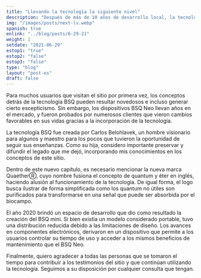 ```yaml
---
title: "Llevando la tecnología la siguiente nivel"
description: "Después de más de 10 años de desarrollo local, la tecnología BSQ está dando el siguiente paso en el mercado internacional con una nueva marca y sitio web."
img: "/images/posts/next-lv.webp"
spanish: true
enlink: "../blog/posts/6-29-21"
weight: 1
setdate: "2021-06-29"
estop1: "true"
estop2: "false"
estop3: "false"
type: "blog"
layout: "post-es"
draft: false
---
```


Para muchos usuarios que visitan el sitio por primera vez, los conceptos detrás de la tecnología BSQ pueden resultar novedosos e incluso generar cierto escepticismo. Sin embargo, los dispositivos BSQ Neo llevan años en el mercado, y fueron probados por numerosos clientes que vieron cambios favorables en sus vidas gracias a la incorporación de la tecnología.

La tecnología BSQ fue creada por Carlos Belohlavek, un hombre visionario para algunos y maestro para los pocos que tuvieron la oportunidad de seguir sus enseñanzas. Como su hija, considero importante preservar y difundir el legado que me dejó, incorporando mis conocimientos en los conceptos de este sitio.

Dentro de este nuevo capítulo, es necesario mencionar la nueva marca QuaetherⓇ, cuyo nombre fusiona el concepto de quantum y éter en inglés, haciendo alusión al funcionamiento de la tecnología. De igual forma, el logo busca ilustrar de forma simplificada como los quantum no útiles son purificados para transformarse en una señal que puede ser absorbida por el biocampo.

El año 2020 brindó un espacio de desarrollo que dio como resultado la creación del BSQ mini. Si bien existía un modelo considerado portable, tuvo una distribución reducida debido a las limitaciones de diseño. Los avances en componentes electrónicos, derivaron en un dispositivo que permite a los usuarios controlar su tiempo de uso y acceder a los mismos beneficios de mantenimiento que el BSQ Neo.

Finalmente, quiero agradecer a todas las personas que se tomaron el tiempo para contribuir a los testimonios del sitio y que continúan utilizando la tecnología. Seguimos a su disposición por cualquier consulta que tengan.
